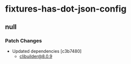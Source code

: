 # fixtures-has-dot-json-config

## null

### Patch Changes

- Updated dependencies [c3b7480]
  - clibuilder@8.0.9
